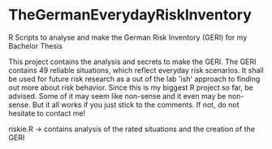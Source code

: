 # TheGermanEverydayRiskInventory
R Scripts to analyse and make the German Risk Inventory (GERI) for my Bachelor Thesis

This project contains the analysis and secrets to make the GERI. 
The GERI contains 49 reliable situations, which reflect everyday risk scenarios. It shall be used for 
future risk research as a out of the lab 'ish' approach to finding out more about risk behavior. Since 
this is my biggest R project so far, be advised. Some of it may seem like non-sense and it even may 
be non-sense. But it all works if you just stick to the comments. If not, do not hesitate to contact 
me!

riskie.R -> contains analysis of the rated situations and the creation of the GERI
